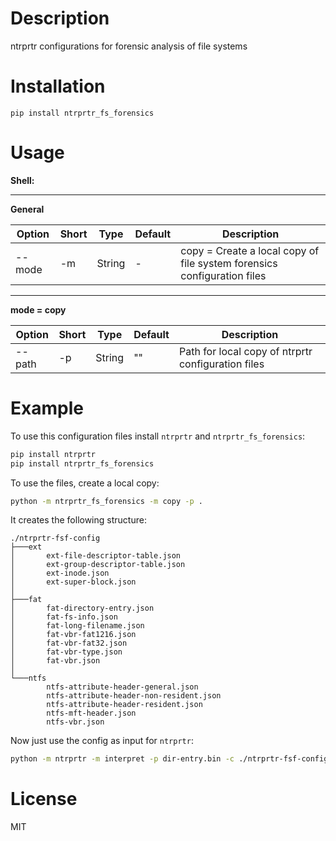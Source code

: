 # Description

ntrprtr configurations for forensic analysis of file systems

# Installation

`pip install ntrprtr_fs_forensics`

# Usage

**Shell:**

<hr>

**General**

| Option | Short | Type | Default | Description |
|---|---|---|---|---|
|--mode | -m | String | - | copy = Create a local copy of file system forensics configuration files |

<hr>

**mode = copy**

| Option | Short | Type | Default | Description |
|---|---|---|---|---|
|--path | -p | String | "" | Path for local copy of ntrprtr configuration files |


# Example

To use this configuration files install `ntrprtr` and `ntrprtr_fs_forensics`:

```bash
pip install ntrprtr
pip install ntrprtr_fs_forensics
```

To use the files, create a local copy:

```bash
python -m ntrprtr_fs_forensics -m copy -p .
```

It creates the following structure:

```
./ntrprtr-fsf-config
├───ext
│       ext-file-descriptor-table.json
│       ext-group-descriptor-table.json
│       ext-inode.json
│       ext-super-block.json
│
├───fat
│       fat-directory-entry.json
│       fat-fs-info.json
│       fat-long-filename.json
│       fat-vbr-fat1216.json
│       fat-vbr-fat32.json
│       fat-vbr-type.json
│       fat-vbr.json
│
└───ntfs
        ntfs-attribute-header-general.json
        ntfs-attribute-header-non-resident.json
        ntfs-attribute-header-resident.json
        ntfs-mft-header.json
        ntfs-vbr.json
```

Now just use the config as input for `ntrprtr`:
```bash
python -m ntrprtr -m interpret -p dir-entry.bin -c ./ntrprtr-fsf-config/fat/fat-directory-entry.json -r result.txt
```

# License

MIT